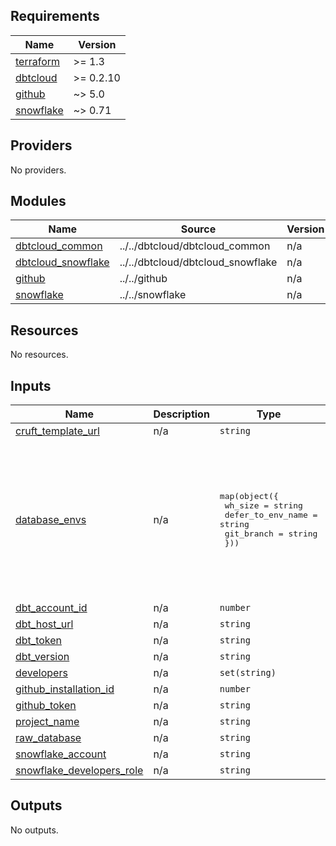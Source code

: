 <!-- BEGIN_TF_DOCS -->
## Requirements

| Name | Version |
|------|---------|
| <a name="requirement_terraform"></a> [terraform](#requirement\_terraform) | >= 1.3 |
| <a name="requirement_dbtcloud"></a> [dbtcloud](#requirement\_dbtcloud) | >= 0.2.10 |
| <a name="requirement_github"></a> [github](#requirement\_github) | ~> 5.0 |
| <a name="requirement_snowflake"></a> [snowflake](#requirement\_snowflake) | ~> 0.71 |

## Providers

No providers.

## Modules

| Name | Source | Version |
|------|--------|---------|
| <a name="module_dbtcloud_common"></a> [dbtcloud\_common](#module\_dbtcloud\_common) | ../../dbtcloud/dbtcloud_common | n/a |
| <a name="module_dbtcloud_snowflake"></a> [dbtcloud\_snowflake](#module\_dbtcloud\_snowflake) | ../../dbtcloud/dbtcloud_snowflake | n/a |
| <a name="module_github"></a> [github](#module\_github) | ../../github | n/a |
| <a name="module_snowflake"></a> [snowflake](#module\_snowflake) | ../../snowflake | n/a |

## Resources

No resources.

## Inputs

| Name | Description | Type | Default | Required |
|------|-------------|------|---------|:--------:|
| <a name="input_cruft_template_url"></a> [cruft\_template\_url](#input\_cruft\_template\_url) | n/a | `string` | n/a | yes |
| <a name="input_database_envs"></a> [database\_envs](#input\_database\_envs) | n/a | <pre>map(object({<br>    wh_size           = string<br>    defer_to_env_name = string<br>    git_branch        = string<br>  }))</pre> | <pre>{<br>  "DEV": {<br>    "defer_to_env_name": "PROD",<br>    "git_branch": null,<br>    "wh_size": "X-SMALL"<br>  },<br>  "PROD": {<br>    "defer_to_env_name": null,<br>    "git_branch": "main",<br>    "wh_size": "X-SMALL"<br>  }<br>}</pre> | no |
| <a name="input_dbt_account_id"></a> [dbt\_account\_id](#input\_dbt\_account\_id) | n/a | `number` | n/a | yes |
| <a name="input_dbt_host_url"></a> [dbt\_host\_url](#input\_dbt\_host\_url) | n/a | `string` | n/a | yes |
| <a name="input_dbt_token"></a> [dbt\_token](#input\_dbt\_token) | n/a | `string` | n/a | yes |
| <a name="input_dbt_version"></a> [dbt\_version](#input\_dbt\_version) | n/a | `string` | n/a | yes |
| <a name="input_developers"></a> [developers](#input\_developers) | n/a | `set(string)` | n/a | yes |
| <a name="input_github_installation_id"></a> [github\_installation\_id](#input\_github\_installation\_id) | n/a | `number` | n/a | yes |
| <a name="input_github_token"></a> [github\_token](#input\_github\_token) | n/a | `string` | n/a | yes |
| <a name="input_project_name"></a> [project\_name](#input\_project\_name) | n/a | `string` | n/a | yes |
| <a name="input_raw_database"></a> [raw\_database](#input\_raw\_database) | n/a | `string` | `"RAW"` | no |
| <a name="input_snowflake_account"></a> [snowflake\_account](#input\_snowflake\_account) | n/a | `string` | n/a | yes |
| <a name="input_snowflake_developers_role"></a> [snowflake\_developers\_role](#input\_snowflake\_developers\_role) | n/a | `string` | `"tf_dbt_developers"` | no |

## Outputs

No outputs.
<!-- END_TF_DOCS -->